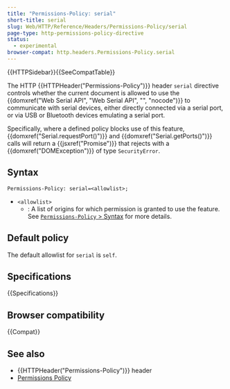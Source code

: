 ```yaml
---
title: "Permissions-Policy: serial"
short-title: serial
slug: Web/HTTP/Reference/Headers/Permissions-Policy/serial
page-type: http-permissions-policy-directive
status:
  - experimental
browser-compat: http.headers.Permissions-Policy.serial
---
```


{{HTTPSidebar}}{{SeeCompatTable}}

The HTTP {{HTTPHeader("Permissions-Policy")}} header `serial` directive controls whether the current document is allowed to use the {{domxref("Web Serial API", "Web Serial API", "", "nocode")}} to communicate with serial devices, either directly connected via a serial port, or via USB or Bluetooth devices emulating a serial port.

Specifically, where a defined policy blocks use of this feature, {{domxref("Serial.requestPort()")}} and {{domxref("Serial.getPorts()")}} calls will return a {{jsxref("Promise")}} that rejects with a {{domxref("DOMException")}} of type `SecurityError`.

## Syntax

```http
Permissions-Policy: serial=<allowlist>;
```

- `<allowlist>`
  - : A list of origins for which permission is granted to use the feature. See [`Permissions-Policy` > Syntax](/en-US/docs/Web/HTTP/Reference/Headers/Permissions-Policy#syntax) for more details.

## Default policy

The default allowlist for `serial` is `self`.

## Specifications

{{Specifications}}

## Browser compatibility

{{Compat}}

## See also

- {{HTTPHeader("Permissions-Policy")}} header
- [Permissions Policy](/en-US/docs/Web/HTTP/Guides/Permissions_Policy)
